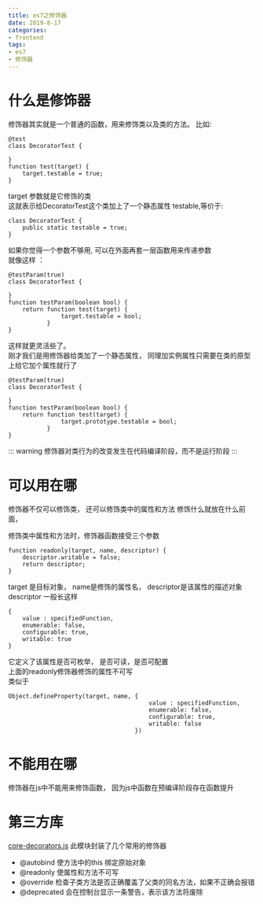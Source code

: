 ```yaml
---
title: es7之修饰器  
date: 2019-8-17
categories: 
- frontend
tags:
- es7
- 修饰器
---
```

#  什么是修饰器
修饰器其实就是一个普通的函数，用来修饰类以及类的方法。
比如:
```js{5}
@test
class DecoratorTest {

}
function test(target) {
    target.testable = true;
}
```
target 参数就是它修饰的类 </br>
这就表示给DecoratorTest这个类加上了一个静态属性 testable,等价于:
```
class DecoratorTest {
    public static testable = true;
}
```
如果你觉得一个参数不够用, 可以在外面再套一层函数用来传递参数</br>
就像这样 ：
```js{5}
@testParam(true)
class DecoratorTest {

}
function testParam(boolean bool) {
    return function test(target) {
               target.testable = bool;
           }
}
```
这样就更灵活些了。</br>
刚才我们是用修饰器给类加了一个静态属性， 同理加实例属性只需要在类的原型上给它加个属性就行了
```js{5}
@testParam(true)
class DecoratorTest {

}
function testParam(boolean bool) {
    return function test(target) {
               target.prototype.testable = bool;
           }
}
```
::: warning
修饰器对类行为的改变发生在代码编译阶段，而不是运行阶段
:::
# 可以用在哪
修饰器不仅可以修饰类， 还可以修饰类中的属性和方法
修饰什么就放在什么前面，

修饰类中属性和方法时，修饰器函数接受三个参数
```js{1}
function readonly(target, name, descriptor) {
    descriptor.writable = false;
    return descriptor;
}
```
target 是目标对象， name是修饰的属性名， descriptor是该属性的描述对象</br>
descriptor 一般长这样
```js{2}
{
    value : specifiedFunction,
    enumerable: false,
    configurable: true,
    writable: true
}
```
它定义了该属性是否可枚举， 是否可读，是否可配置</br>
上面的readonly修饰器修饰的属性不可写</br>
类似于
```js{5}
Object.defineProperty(target, name, {
                                        value : specifiedFunction,
                                        enumerable: false,
                                        configurable: true,
                                        writable: false
                                    })
```
# 不能用在哪
修饰器在js中不能用来修饰函数， 因为js中函数在预编译阶段存在函数提升


# 第三方库
[core-decorators.js](https://github.com/jayphelps/core-decorators) 
此模块封装了几个常用的修饰器</br>
+ @autobind 使方法中的this 绑定原始对象</br>
+ @readonly 使属性和方法不可写
+ @override 检查子类方法是否正确覆盖了父类的同名方法，如果不正确会报错
+ @deprecated 会在控制台显示一条警告，表示该方法将废除





